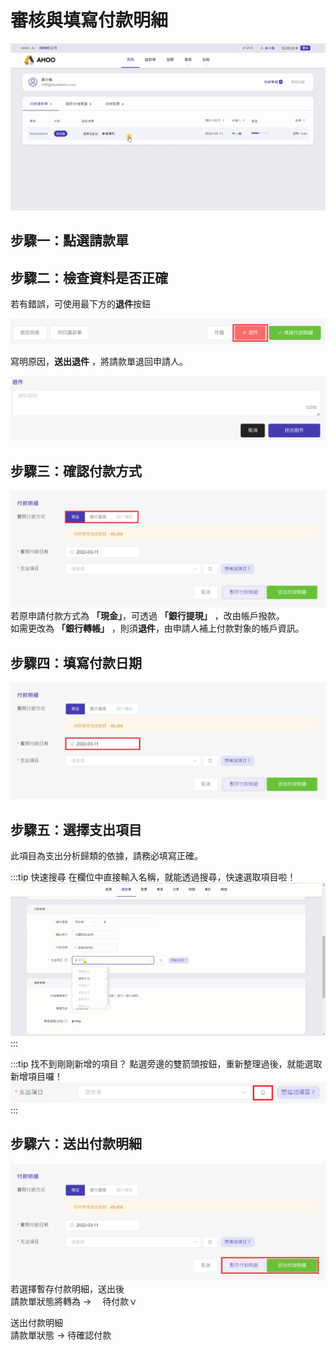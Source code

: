 # 審核與填寫付款明細

![填寫付款明細](./detail.gif)

## **步驟一：點選請款單**

## **步驟二：檢查資料是否正確**

若有錯誤，可使用最下方的**退件**按鈕

![退件](./retrieve-1.png)

寫明原因，**送出退件** ，將請款單退回申請人。

![退件原因](./retrieve-2.png)

## **步驟三：確認付款方式**

![實際付款方式](./detail-1.png)  
若原申請付款方式為 **「現金」**，可透過 **「銀行提現」** ，改由帳戶撥款。  
如需更改為 **「銀行轉帳」** ，則須**退件**，由申請人補上付款對象的帳戶資訊。

## **步驟四：填寫付款日期**

![填寫付款明細](./detail-2.png)

## **步驟五：選擇支出項目**

此項目為支出分析歸類的依據，請務必填寫正確。

:::tip 快速搜尋
在欄位中直接輸入名稱，就能透過搜尋，快速選取項目啦！
![快速搜尋](./fast.gif)  
:::

:::tip 找不到剛剛新增的項目？
點選旁邊的雙箭頭按鈕，重新整理過後，就能選取新增項目囉！
![快速搜尋](./detail-3.png)  
:::

## **步驟六：送出付款明細**

![付款明細](./detail-4.png)  
若選擇暫存付款明細，送出後  
請款單狀態將轉為 → 　待付款ｖ

送出付款明細  
請款單狀態 → 待確認付款
